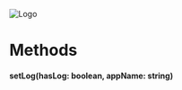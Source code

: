 <style type='text/css'>
img[alt="Logo"]{
    display:block;
    margin: 0 auto;
}
</style>
![Logo](https://d9iixa2xxa0x2.cloudfront.net/i/h_192/a0c73672-1e04-50c3-98aa-7dd3023e7e9c.png?urc=91238b71-a8d8-4510-8ad7-8f68fa65d886)
# Methods
#### setLog(hasLog: boolean, appName: string)